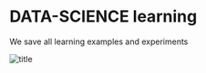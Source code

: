 # DATA-SCIENCE learning

We save all learning examples and experiments

![title](https://github.com/nopaixx/data-science/1*E1haIGB9K4K89PsFZgm-pw.jpeg)

